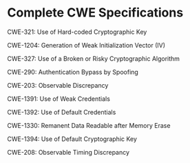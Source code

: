 

# Complete CWE Specifications

CWE-321: Use of Hard-coded Cryptographic Key

CWE-1204: Generation of Weak Initialization Vector (IV)

CWE-327: Use of a Broken or Risky Cryptographic Algorithm

CWE-290: Authentication Bypass by Spoofing

CWE-203: Observable Discrepancy

CWE-1391: Use of Weak Credentials

CWE-1392: Use of Default Credentials

CWE-1330: Remanent Data Readable after Memory Erase

CWE-1394: Use of Default Cryptographic Key

CWE-208: Observable Timing Discrepancy